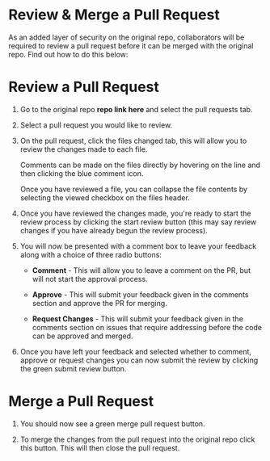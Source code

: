 # Review & Merge a Pull Request

As an added layer of security on the original repo, collaborators will be required to review a pull request before it can be merged with the original repo. Find out how to do this below:

# Review a Pull Request

1. Go to the original repo **repo link here** and select the pull requests tab.

2. Select a pull request you would like to review.

3. On the pull request, click the files changed tab, this will allow you to review the changes made to each file. 

    Comments can be made on the files directly by hovering on the line and then clicking the blue comment icon.

    Once you have reviewed a file, you can collapse the file contents by selecting the viewed checkbox on the files header.

4. Once you have reviewed the changes made, you're ready to start the review process by clicking the start review button (this may say review changes if you have already begun the review process).

5. You will now be presented with a comment box to leave your feedback along with a choice of three radio buttons:

    * **Comment** - This will allow you to leave a comment on the PR, but will not start the approval process.

    * **Approve** - This will submit your feedback given in the comments section and approve the PR for merging.

    * **Request Changes** - This will submit your feedback given in the comments section on issues that require addressing before the code can be approved and merged.

6. Once you have left your feedback and selected whether to comment, approve or request changes you can now submit the review by clicking the green submit review button.

# Merge a Pull Request

1. You should now see a green merge pull request button.

2. To merge the changes from the pull request into the original repo click this button. This will then close the pull request.
